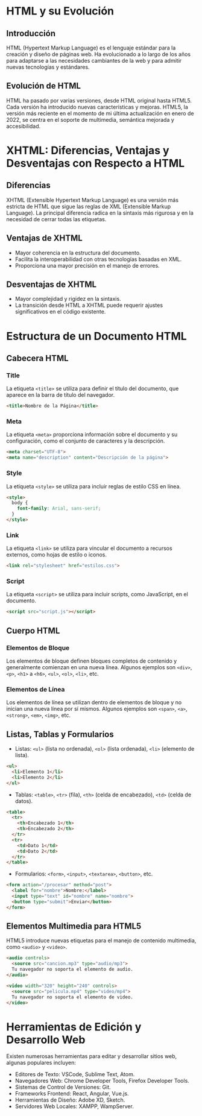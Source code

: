 # HTML y su Evolución

## Introducción
HTML (Hypertext Markup Language) es el lenguaje estándar para la creación y diseño de páginas web. Ha evolucionado a lo largo de los años para adaptarse a las necesidades cambiantes de la web y para admitir nuevas tecnologías y estándares.

## Evolución de HTML
HTML ha pasado por varias versiones, desde HTML original hasta HTML5. Cada versión ha introducido nuevas características y mejoras. HTML5, la versión más reciente en el momento de mi última actualización en enero de 2022, se centra en el soporte de multimedia, semántica mejorada y accesibilidad.

# XHTML: Diferencias, Ventajas y Desventajas con Respecto a HTML

## Diferencias
XHTML (Extensible Hypertext Markup Language) es una versión más estricta de HTML que sigue las reglas de XML (Extensible Markup Language). La principal diferencia radica en la sintaxis más rigurosa y en la necesidad de cerrar todas las etiquetas.

## Ventajas de XHTML
- Mayor coherencia en la estructura del documento.
- Facilita la interoperabilidad con otras tecnologías basadas en XML.
- Proporciona una mayor precisión en el manejo de errores.

## Desventajas de XHTML
- Mayor complejidad y rigidez en la sintaxis.
- La transición desde HTML a XHTML puede requerir ajustes significativos en el código existente.

# Estructura de un Documento HTML

## Cabecera HTML

### Title
La etiqueta `<title>` se utiliza para definir el título del documento, que aparece en la barra de título del navegador.

```html
<title>Nombre de la Página</title>
```

### Meta
La etiqueta `<meta>` proporciona información sobre el documento y su configuración, como el conjunto de caracteres y la descripción.

```html
<meta charset="UTF-8">
<meta name="description" content="Descripción de la página">
```

### Style
La etiqueta `<style>` se utiliza para incluir reglas de estilo CSS en línea.

```html
<style>
  body {
    font-family: Arial, sans-serif;
  }
</style>
```

### Link
La etiqueta `<link>` se utiliza para vincular el documento a recursos externos, como hojas de estilo o iconos.

```html
<link rel="stylesheet" href="estilos.css">
```

### Script
La etiqueta `<script>` se utiliza para incluir scripts, como JavaScript, en el documento.

```html
<script src="script.js"></script>
```

## Cuerpo HTML

### Elementos de Bloque
Los elementos de bloque definen bloques completos de contenido y generalmente comienzan en una nueva línea. Algunos ejemplos son `<div>`, `<p>`, `<h1>` a `<h6>`, `<ul>`, `<ol>`, `<li>`, etc.

### Elementos de Línea
Los elementos de línea se utilizan dentro de elementos de bloque y no inician una nueva línea por sí mismos. Algunos ejemplos son `<span>`, `<a>`, `<strong>`, `<em>`, `<img>`, etc.

## Listas, Tablas y Formularios

- Listas: `<ul>` (lista no ordenada), `<ol>` (lista ordenada), `<li>` (elemento de lista).
  
```html
<ul>
  <li>Elemento 1</li>
  <li>Elemento 2</li>
</ul>
```

- Tablas: `<table>`, `<tr>` (fila), `<th>` (celda de encabezado), `<td>` (celda de datos).

```html
<table>
  <tr>
    <th>Encabezado 1</th>
    <th>Encabezado 2</th>
  </tr>
  <tr>
    <td>Dato 1</td>
    <td>Dato 2</td>
  </tr>
</table>
```

- Formularios: `<form>`, `<input>`, `<textarea>`, `<button>`, etc.

```html
<form action="/procesar" method="post">
  <label for="nombre">Nombre:</label>
  <input type="text" id="nombre" name="nombre">
  <button type="submit">Enviar</button>
</form>
```

## Elementos Multimedia para HTML5

HTML5 introduce nuevas etiquetas para el manejo de contenido multimedia, como `<audio>` y `<video>`.

```html
<audio controls>
  <source src="cancion.mp3" type="audio/mp3">
  Tu navegador no soporta el elemento de audio.
</audio>

<video width="320" height="240" controls>
  <source src="pelicula.mp4" type="video/mp4">
  Tu navegador no soporta el elemento de video.
</video>
```

# Herramientas de Edición y Desarrollo Web

Existen numerosas herramientas para editar y desarrollar sitios web, algunas populares incluyen:

- Editores de Texto: VSCode, Sublime Text, Atom.
- Navegadores Web: Chrome Developer Tools, Firefox Developer Tools.
- Sistemas de Control de Versiones: Git.
- Frameworks Frontend: React, Angular, Vue.js.
- Herramientas de Diseño: Adobe XD, Sketch.
- Servidores Web Locales: XAMPP, WampServer.
